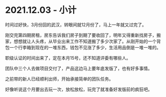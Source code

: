 # 2021.12.03 - 小计

时间过好快，3月份回的武汉，转眼间就12月份了，马上一年就又过完了。

刚交完第四期房租，房东告诉我们房子到期了要收回了，明年又得重新找房子，搬家，想想就让人头疼，从毕业出来工作不知道搬了多少次家了。从刚开始的一个背包一个行李箱到现在的一堆东西，钱包不见涨了多少，生活用品倒是一堆一堆的。

职级认证的时间出来了，定在本月15号，还不知道评委有哪些人。

团队中三个人去做项目交付了，产品这边马上要年底发版了，也有好多事情。

之前带的新人已经顺利出师，开始承接简单的团队任务。

好像听说这个月要出去玩一次，放松放松，玩完了就准备好发版前的疯狂吧。
